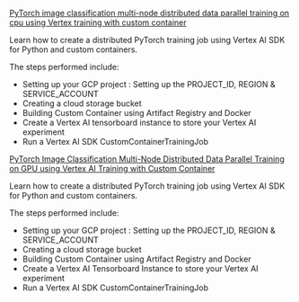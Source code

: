 
[PyTorch image classification multi-node distributed data parallel training on cpu using Vertex training with custom container](https://github.com/GoogleCloudPlatform/vertex-ai-samples/blob/main/notebooks/official/training/multi_node_ddp_gloo_vertex_training_with_custom_container.ipynb)

Learn how to create a distributed PyTorch training job using Vertex AI SDK for Python and custom containers.

The steps performed include:

- Setting up your GCP project : Setting up the PROJECT_ID, REGION & SERVICE_ACCOUNT
- Creating a cloud storage bucket
- Building Custom Container using Artifact Registry and Docker
- Create a Vertex AI tensorboard instance to store your Vertex AI experiment
- Run a Vertex AI SDK CustomContainerTrainingJob

[PyTorch Image Classification Multi-Node Distributed Data Parallel Training on GPU using Vertex AI Training with Custom Container](https://github.com/GoogleCloudPlatform/vertex-ai-samples/blob/main/notebooks/official/training/multi_node_ddp_nccl_vertex_training_with_custom_container.ipynb)

Learn how to create a distributed PyTorch training job using Vertex AI SDK for Python and custom containers.

The steps performed include:

- Setting up your GCP project : Setting up the PROJECT_ID, REGION & SERVICE_ACCOUNT
- Creating a cloud storage bucket
- Building Custom Container using Artifact Registry and Docker
- Create a Vertex AI Tensorboard Instance to store your Vertex AI experiment
- Run a Vertex AI SDK CustomContainerTrainingJob
